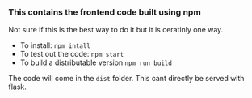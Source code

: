 ### This contains the frontend code built using npm
Not sure if this is the best way to do it but it is ceratinly one way.

- To install: `npm intall`
- To test out the code: `npm start`
- To build a distributable version `npm run build`

The code will come in the `dist` folder. This cant directly be served with flask.
